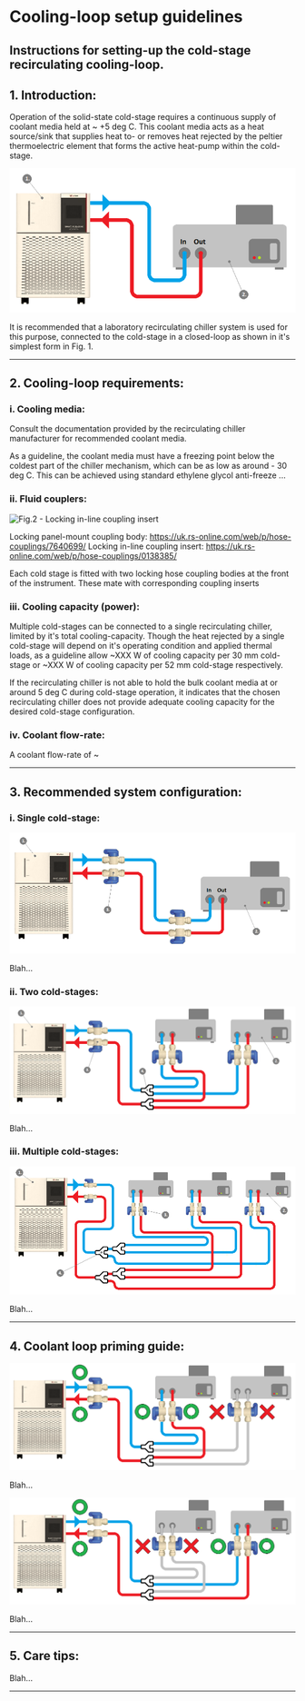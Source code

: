 # Cooling-loop setup guidelines

## Instructions for setting-up the cold-stage recirculating cooling-loop.

## 1. Introduction:

Operation of the solid-state cold-stage requires a continuous supply of coolant media held at ~ +5 deg C. This coolant media acts as a heat source/sink that supplies heat to- or removes heat rejected by the peltier thermoelectric element that forms the active heat-pump within the cold-stage. 

![Fig.1 - Minimal system configuration](images/1_barebones_single_coldstage.png "Fig.1 - Minimal system configuration")

It is recommended that a laboratory recirculating chiller system is used for this purpose, connected to the cold-stage in a closed-loop as shown in it's simplest form in Fig. 1. 

---

## 2. Cooling-loop requirements:

### i. Cooling media:

Consult the documentation provided by the recirculating chiller manufacturer for recommended coolant media. 

As a guideline, the coolant media must have a freezing point below the coldest part of the chiller mechanism, which can be as low as around - 30 deg C. This can be achieved using standard ethylene glycol anti-freeze ...

### ii. Fluid couplers:

![Fig.2 - Locking in-line coupling insert](images/.png "Fig.2 - Locking in-line coupling insert")

Locking panel-mount coupling body: https://uk.rs-online.com/web/p/hose-couplings/7640699/
Locking in-line coupling insert: https://uk.rs-online.com/web/p/hose-couplings/0138385/

Each cold stage is fitted with two locking hose coupling bodies at the front of the instrument. These mate with corresponding coupling inserts

### iii. Cooling capacity (power):

Multiple cold-stages can be connected to a single recirculating chiller, limited by it's total cooling-capacity. Though the heat rejected by a single cold-stage will depend on it's operating condition and applied thermal loads, as a guideline allow ~XXX W of cooling capacity per 30 mm cold-stage or ~XXX W of cooling capacity per 52 mm cold-stage respectively.

If the recirculating chiller is not able to hold the bulk coolant media at or around 5 deg C during cold-stage operation, it indicates that the chosen recirculating chiller does not provide adequate cooling capacity for the desired cold-stage configuration.

### iv. Coolant flow-rate:

A coolant flow-rate of ~

---

## 3. Recommended system configuration:

### i. Single cold-stage:

![Fig.3 - Single cold-stage](images/2_recommended_single_coldstage.png "Fig.3 - Single cold-stage recommended configuration")

Blah...

### ii. Two cold-stages:

![Fig.4 - Two cold-stages](images/3_recommended_twin_coldstages.png "Fig.4 - Recommended configuration for two cold-stages")

Blah...

### iii. Multiple cold-stages:

![Fig.5 - Multiple cold-stages](images/4_recommended_n_coldstages.png "Fig.5 - Recommended configuration for multiple cold-stages")

Blah...

---

## 4. Coolant loop priming guide:

![Fig.6 - Priming cold-stage 1](images/5_twin_coldstages_priming_1.png "Fig.6 - Priming cold-stage 1")

Blah...

![Fig.7 - Priming cold-stage 2](images/5_twin_coldstages_priming_2.png "Fig.7 - Priming cold-stage 2")

Blah...

---

## 5. Care tips:

Blah...

---
